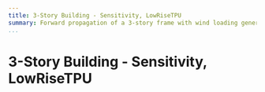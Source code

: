 ```yaml
---
title: 3-Story Building - Sensitivity, LowRiseTPU
summary: Forward propagation of a 3-story frame with wind loading generated from the TPU wind tunnel database and user-defined EDPs.
...
```


# 3-Story Building - Sensitivity, LowRiseTPU
